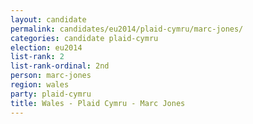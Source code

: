 ```yaml
---
layout: candidate
permalink: candidates/eu2014/plaid-cymru/marc-jones/
categories: candidate plaid-cymru
election: eu2014
list-rank: 2
list-rank-ordinal: 2nd
person: marc-jones
region: wales
party: plaid-cymru
title: Wales - Plaid Cymru - Marc Jones
---
```

